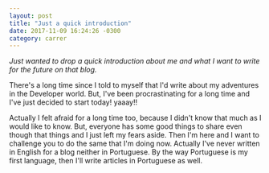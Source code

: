 ```yaml
---
layout: post
title: "Just a quick introduction"
date: 2017-11-09 16:24:26 -0300
category: carrer
---
```



*Just wanted to drop a quick introduction about me and what I want to write for the future on that blog.*

There's a long time since I told to myself that I'd write about my adventures in the Developer world.
But, I've been procrastinating for a long time and I've just decided to start today! yaaay!!

Actually I felt afraid for a long time too, because I didn't know that much as I would like to know.
But, everyone has some good things to share even though that things and I just left my fears aside.
Then I'm here and I want to challenge you to do the same that I'm doing now. Actually I've never written in English for a blog neither in Portuguese.
By the way Portuguese is my first language, then I'll write articles in Portuguese as well.
